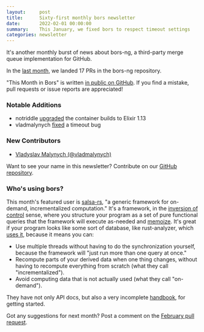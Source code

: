 ```yaml
---
layout:     post
title:      Sixty-first monthly bors newsletter
date:       2022-02-01 00:00:00
summary:    This January, we fixed bors to respect timeout settings
categories: newsletter
---
```


It's another monthly burst of news about bors-ng, a third-party merge queue implementation for GitHub.

In the [last month](https://github.com/bors-ng/bors-ng/pulls?q=is%3Apr+is%3Amerged+closed%3A2022-01-01..2022-01-31),
we landed 17 PRs in the bors-ng repository.

"This Month in Bors" is written [in public on GitHub][GitHub for TMiB].
If you find a mistake, pull requests or issue reports are appreciated!

[GitHub for TMiB]: https://github.com/bors-ng/bors-ng.github.io


### Notable Additions

* notriddle [upgraded](https://github.com/bors-ng/bors-ng/pull/1422) the container builds to Elixir 1.13
* vladmalynych [fixed](https://github.com/bors-ng/bors-ng/pull/1442) a timeout bug


### New Contributors

* [Vladyslav Malynych (@vladmalynych)](https://github.com/vladmalynych)

Want to see your name in this newsletter? Contribute on our [GitHub repository](https://github.com/bors-ng/bors-ng).


### Who's using bors?

This month's featured user is [salsa-rs], "a generic framework for on-demand, incrementalized computation." It's a framework, in the [inversion of control] sense, where you structure your program as a set of pure functional queries that the framework will execute as-needed and [memoize]. It's great if your program looks like some sort of database, like rust-analyzer, which [uses it][rust-analyzer cargo file], because it means you can:

* Use multiple threads without having to do the synchronization yourself, because the framework will "just run more than one query at once."
* Recompute parts of your derived data when one thing changes, without having to recompute everything from scratch (what they call "incrementalized").
* Avoid computing data that is not actually used (what they call "on-demand").

They have not only API docs, but also a very incomplete [handbook](https://salsa-rs.github.io/salsa/), for getting started.

[salsa-rs]: https://github.com/salsa-rs/salsa
[inversion of control]: https://en.wikipedia.org/wiki/Inversion_of_control
[memoize]: https://en.wikipedia.org/wiki/Memoization
[rust-analyzer cargo file]: https://github.com/rust-analyzer/rust-analyzer/blob/5ee21fee9c503e68c059433d72be06c18fe3a663/crates/base_db/Cargo.toml#L13

Got any suggestions for next month?
Post a comment on the [February pull request](https://github.com/bors-ng/bors-ng.github.io/pull/162).
